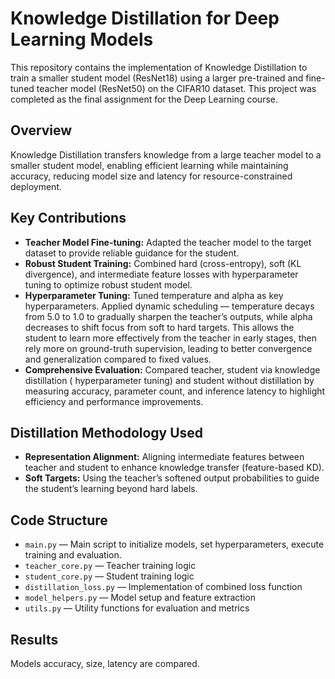 # Knowledge Distillation for Deep Learning Models

This repository contains the implementation of Knowledge Distillation to train a smaller student model (ResNet18) using a larger pre-trained and fine-tuned teacher model (ResNet50) on the CIFAR10 dataset. This project was completed as the final assignment for the Deep Learning course.

## Overview

Knowledge Distillation transfers knowledge from a large teacher model to a smaller student model, enabling efficient learning while maintaining accuracy, reducing model size and latency for resource-constrained deployment.

## Key Contributions

- **Teacher Model Fine-tuning:** Adapted the teacher model to the target dataset to provide reliable guidance for the student.
- **Robust Student Training:** Combined hard (cross-entropy), soft (KL divergence), and intermediate feature losses with hyperparameter tuning to optimize robust student model.
- **Hyperparameter Tuning:** Tuned temperature and alpha as key hyperparameters. Applied dynamic scheduling — temperature decays from 5.0 to 1.0 to gradually sharpen the teacher’s outputs, while alpha decreases to shift focus from soft to hard targets. This allows the student to learn more effectively from the teacher in early stages, then rely more on ground-truth supervision, leading to better convergence and generalization compared to fixed values.
- **Comprehensive Evaluation:** Compared teacher, student via knowledge distillation ( hyperparameter tuning) and student without distillation by measuring accuracy, parameter count, and inference latency to highlight efficiency and performance improvements.

## Distillation Methodology Used

- **Representation Alignment:** Aligning intermediate features between teacher and student to enhance knowledge transfer (feature-based KD).
- **Soft Targets:** Using the teacher’s softened output probabilities to guide the student’s learning beyond hard labels.

## Code Structure
- `main.py` —  Main script to initialize models, set hyperparameters, execute training and evaluation.
- `teacher_core.py` — Teacher training logic  
- `student_core.py` — Student training logic  
- `distillation_loss.py` — Implementation of combined loss function  
- `model_helpers.py` — Model setup and feature extraction  
- `utils.py` — Utility functions for evaluation and metrics

## Results
Models accuracy, size, latency are compared.
